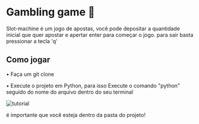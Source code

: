 # Gambling game 🎰

Slot-machine é um jogo de apostas, você pode depositar a quantidade inicial que quer apostar e apertar enter para começar o jogo. para sair basta pressionar a tecla 'q' 


## Como jogar

• Faça um git clone 

• Execute o projeto em Python, para isso Execute o comando "python" seguido do nome do arquivo dentro do seu terminal


![tutorial](https://user-images.githubusercontent.com/103668139/200206456-0c81465c-aa0e-48f8-bc2f-15ceb90add47.png)

é importante que você esteja dentro da pasta do projeto!
